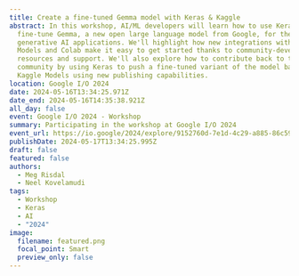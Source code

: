 ```yaml
---
title: Create a fine-tuned Gemma model with Keras & Kaggle
abstract: In this workshop, AI/ML developers will learn how to use Keras to
  fine-tune Gemma, a new open large language model from Google, for their
  generative AI applications. We'll highlight how new integrations with Kaggle
  Models and Colab make it easy to get started thanks to community-developed
  resources and support. We'll also explore how to contribute back to the
  community by using Keras to push a fine-tuned variant of the model back to
  Kaggle Models using new publishing capabilities.
location: Google I/O 2024
date: 2024-05-16T13:34:25.971Z
date_end: 2024-05-16T14:35:38.921Z
all_day: false
event: Google I/O 2024 - Workshop
summary: Participating in the workshop at Google I/O 2024
event_url: https://io.google/2024/explore/9152760d-7e1d-4c29-a885-86c59e129bf0/
publishDate: 2024-05-17T13:34:25.995Z
draft: false
featured: false
authors:
  - Meg Risdal
  - Neel Kovelamudi
tags:
  - Workshop
  - Keras
  - AI
  - "2024"
image:
  filename: featured.png
  focal_point: Smart
  preview_only: false
---
```

